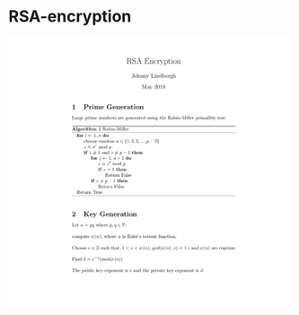 # RSA-encryption
![rsa-encryption](https://raw.githubusercontent.com/johnnylindbergh/RSA-encryption/master/RSA_Encryption.png)
